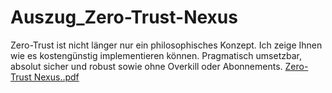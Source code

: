 # Auszug_Zero-Trust-Nexus
Zero-Trust ist nicht länger nur ein philosophisches Konzept.
Ich zeige Ihnen wie es kostengünstig implementieren können.
Pragmatisch umsetzbar, absolut sicher und robust sowie ohne Overkill oder Abonnements.
[Zero-Trust Nexus..pdf](https://github.com/user-attachments/files/20820407/Zero-Trust.Nexus.pdf)
